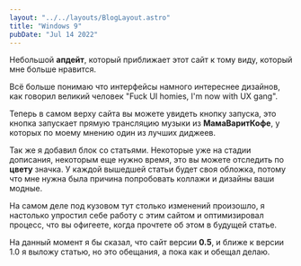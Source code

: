 ```yaml
---
layout: "../../layouts/BlogLayout.astro"
title: "Windows 9"
pubDate: "Jul 14 2022"
---
```


Небольшой **апдейт**, который приближает этот сайт к тому виду, который мне больше нравится.

Всё больше понимаю что интерфейсы намного интереснее дизайнов, как говорил великий человек "Fuck UI homies, I'm now with UX gang".

Теперь в самом верху сайта вы можете увидеть кнопку запуска, это кнопка запускает прямую трансляцию музыки из **МамаВаритКофе**, у которых по моему мнению один из лучших диджеев.

Так же я добавил блок со статьями. Некоторые уже на стадии дописания, некоторым еще нужно время, это вы можете отследить по **цвету** значка. У каждой вышедшей статьи будет своя обложка, потому что мне нужна была причина попробовать коллажи и дизайны ваши модные.

На самом деле под кузовом тут столько изменений произошло, я настолько упростил себе работу с этим сайтом и оптимизировал процесс, что вы офигеете, когда прочтете об этом в будущей статье.

На данный момент я бы сказал, что сайт версии **0.5**, и ближе к версии 1.0 я выложу статью, но это обещания, а пока как и обещал делаю.
